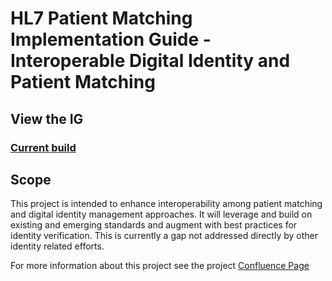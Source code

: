 # HL7 Patient Matching Implementation Guide - Interoperable Digital Identity and Patient Matching

## View the IG

### [Current build](https://build.fhir.org/ig/HL7/fhir-identity-matching/branches/main/)

## Scope

This project is intended to enhance interoperability among patient matching and digital identity management approaches. It will leverage and build on existing and emerging standards and augment with best practices for identity verification. This is currently a gap not addressed directly by other identity related efforts.

For more information about this project see the project [Confluence Page](https://confluence.hl7.org/display/PA/Patient+Matching+PSS)